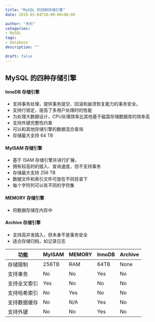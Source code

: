 ```yaml
---
title: "MySQL 的四种存储引擎"
date: 2019-03-04T10:00:00+08:00

author: "木杉"
categories: 
- MySQL
tags: 
- database
description: ""

draft: false
---
```


## MySQL 的四种存储引擎

#### InnoDB 存储引擎
* 支持事务处理，提供事务提交、回滚和崩溃恢复能力的事务安全。
* 支持行锁定，提高了多用户处理时的性能
* 为处理大数据设计，CPU处理效率比其他基于磁盘存储数据库的效率高
* 支持外键完整性约束
* 可以和其他存储引擎的数据混合查询
* 存储最大支持 64 TB

#### MyISAM 存储引擎
* 基于 ISAM 存储引擎并进行扩展，
* 拥有较高的的插入、查询速度，但不支持事务
* 存储最大支持 256 TB
* 数据文件和索引文件可放在不同目录下
* 每个字符列可以有不同的字符集

#### MEMORY 存储引擎
* 将数据存储在内存中

#### Archive 存储引擎
* 支持高并发插入，但本身不是事务安全
* 适合存储归档，如记录日志

功能 | MyISAM | MEMORY | InnoDB | Archive
--- | --- | --- | --- | ---
存储限制 | 256TB | RAM | 64TB | None
支持事务 | No | No | Yes | No
支持全文索引 | Yes | No | No | No
支持哈希索引 | No | Yes | No | No
支持数据缓存 | No | N/A | Yes | No
支持外键 | No | No | Yes | No
